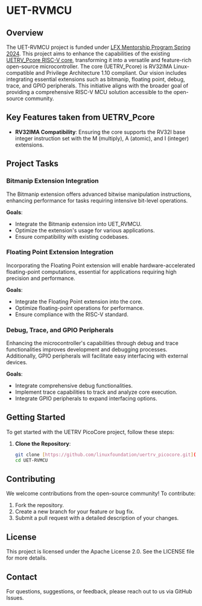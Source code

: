 # UET-RVMCU

## Overview

The UET-RVMCU project is funded under [LFX Mentorship Program Spring 2024]([url](https://mentorship.lfx.linuxfoundation.org/project/a658f72f-c2e9-44a5-8f2f-76da3892644a)). This project aims to enhance the capabilities of the existing [UETRV_Pcore RISC-V core]([url](https://github.com/ee-uet/UETRV-PCore)), transforming it into a versatile and feature-rich open-source microcontroller. The core (UETRV_Pcore) is RV32IMA Linux-compatible and Privilege Architecture 1.10 compliant. Our vision includes integrating essential extensions such as bitmanip, floating point, debug, trace, and GPIO peripherals. This initiative aligns with the broader goal of providing a comprehensive RISC-V MCU solution accessible to the open-source community.

## Key Features taken from UETRV_Pcore

- **RV32IMA Compatibility**: Ensuring the core supports the RV32I base integer instruction set with the M (multiply), A (atomic), and I (integer) extensions. 

## Project Tasks

### Bitmanip Extension Integration

The Bitmanip extension offers advanced bitwise manipulation instructions, enhancing performance for tasks requiring intensive bit-level operations.

**Goals**:
- Integrate the Bitmanip extension into UET_RVMCU.
- Optimize the extension's usage for various applications.
- Ensure compatibility with existing codebases.

### Floating Point Extension Integration

Incorporating the Floating Point extension will enable hardware-accelerated floating-point computations, essential for applications requiring high precision and performance.

**Goals**:
- Integrate the Floating Point extension into the core.
- Optimize floating-point operations for performance.
- Ensure compliance with the RISC-V standard.

### Debug, Trace, and GPIO Peripherals

Enhancing the microcontroller's capabilities through debug and trace functionalities improves development and debugging processes. Additionally, GPIO peripherals will facilitate easy interfacing with external devices.

**Goals**:
- Integrate comprehensive debug functionalities.
- Implement trace capabilities to track and analyze core execution.
- Integrate GPIO peripherals to expand interfacing options.

## Getting Started

To get started with the UETRV PicoCore project, follow these steps:

1. **Clone the Repository**:
   ```sh
   git clone [https://github.com/linuxfoundation/uertrv_picocore.git](https://github.com/meds-uet/UET-RVMCU.git)
   cd UET-RVMCU
   ```

## Contributing
We welcome contributions from the open-source community! To contribute:

1. Fork the repository.
2. Create a new branch for your feature or bug fix.
3. Submit a pull request with a detailed description of your changes.

## License
This project is licensed under the Apache License 2.0. See the LICENSE file for more details.

## Contact
For questions, suggestions, or feedback, please reach out to us via GitHub Issues.
